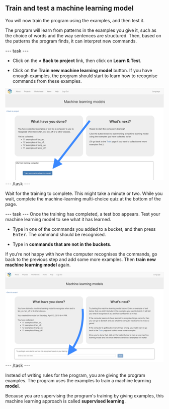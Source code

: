 ## Train and test a machine learning model

You will now train the program using the examples, and then test it.

The program will learn from patterns in the examples you give it, such as the choice of words and the way sentences are structured. Then, based on the patterns the program finds, it can interpret new commands.

\--- task \---
+ Click on the **< Back to project** link, then click on **Learn & Test**.

+ Click on the **Train new machine learning model** button. If you have enough examples, the program should start to learn how to recognise commands from these examples.

![Annotation pointing to train new machine learning model button](images/train-new-model-annotated.png) \--- /task \---

Wait for the training to complete. This might take a minute or two. While you wait, complete the machine-learning multi-choice quiz at the bottom of the page.

\--- task \--- Once the training has completed, a test box appears. Test your machine learning model to see what it has learned.

+ Type in one of the commands you added to a bucket, and then press <kbd>Enter</kbd>. The command should be recognised.

+ Type in **commands that are not in the buckets**.

If you’re not happy with how the computer recognises the commands, go back to the previous step and add some more examples. Then **train new machine learning model** again.

![Annotation pointing to train new machine learning model button](images/test-new-model-annotated.png) \--- /task \---

Instead of writing rules for the program, you are giving the program examples. The program uses the examples to train a machine learning **model**.

Because you are supervising the program's training by giving examples, this machine learning approach is called **supervised learning**.